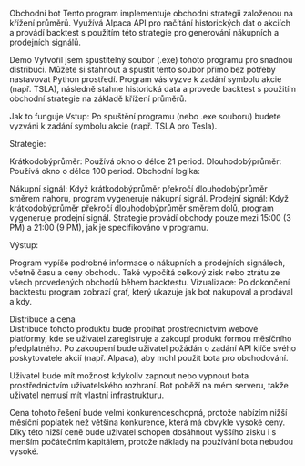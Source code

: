 Obchodní bot
Tento program implementuje obchodní strategii založenou na křížení průměrů. Využívá Alpaca API pro načítání historických dat o akciích a provádí backtest s použitím této strategie pro generování nákupních a prodejních signálů.

Demo
Vytvořil jsem spustitelný soubor (.exe) tohoto programu pro snadnou distribuci. Můžete si stáhnout a spustit tento soubor přímo bez potřeby nastavovat Python prostředí. Program vás vyzve k zadání symbolu akcie (např. TSLA), následně stáhne historická data a provede backtest s použitím obchodní strategie na základě křížení průměrů.

Jak to funguje
Vstup: Po spuštění programu (nebo .exe souboru) budete vyzváni k zadání symbolu akcie (např. TSLA pro Tesla).

Strategie:

Krátkodobýprůměr: Používá okno o délce 21 period.
Dlouhodobýprůměr: Používá okno o délce 100 period.
Obchodní logika:

Nákupní signál: Když krátkodobýprůměr překročí dlouhodobýprůměr směrem nahoru, program vygeneruje nákupní signál.
Prodejní signál: Když krátkodobýprůměr překročí dlouhodobýprůměr směrem dolů, program vygeneruje prodejní signál.
Strategie provádí obchody pouze mezi 15:00 (3 PM) a 21:00 (9 PM), jak je specifikováno v programu.

Výstup:

Program vypíše podrobné informace o nákupních a prodejních signálech, včetně času a ceny obchodu.
Také vypočítá celkový zisk nebo ztrátu ze všech provedených obchodů během backtestu.
Vizualizace: Po dokončení backtestu program zobrazí graf, který ukazuje jak bot nakupoval a prodával a kdy.

Distribuce a cena  
Distribuce tohoto produktu bude probíhat prostřednictvím webové platformy, kde se uživatel zaregistruje a zakoupí produkt formou měsíčního předplatného. Po zakoupení bude uživatel požádán o zadání API klíče svého poskytovatele akcií (např. Alpaca), aby mohl použít bota pro obchodování.

Uživatel bude mít možnost kdykoliv zapnout nebo vypnout bota prostřednictvím uživatelského rozhraní. Bot poběží na mém serveru, takže uživatel nemusí mít vlastní infrastrukturu.

Cena tohoto řešení bude velmi konkurenceschopná, protože nabízím nižší měsíční poplatek než většina konkurence, která má obvykle vysoké ceny. Díky této nižší ceně bude uživatel schopen dosáhnout vyššího zisku i s menším počátečním kapitálem, protože náklady na používání bota nebudou vysoké.

